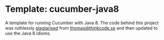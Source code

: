 # Template: cucumber-java8

A template for running Cucumber with Java 8.  The code behind this project was ruthlessly [plagiarised](http://www.thinkcode.se/blog/2014/05/29/cucumberjvm-hello-world) from [thomas@thinkcode.se](thomas@thinkcode.se)
and then updated to use the Java 8 idioms.
	
	
